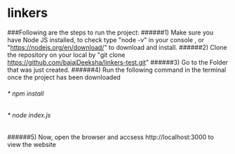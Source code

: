 # linkers
###Following are the steps to run the project:
######1) Make sure you have Node JS installed, to check type "node -v" in your console , or "https://nodejs.org/en/download/" to download and install. 
######2) Clone the repository on your local by "git clone https://github.com/bajajDeeksha/linkers-test.git"
######3) Go to the Folder that was just created.
######4) Run the following command in the terminal once the project has been downloaded
######     * npm install
######     * node index.js
######5) Now, open the browser and accsess http://localhost:3000 to view the website
